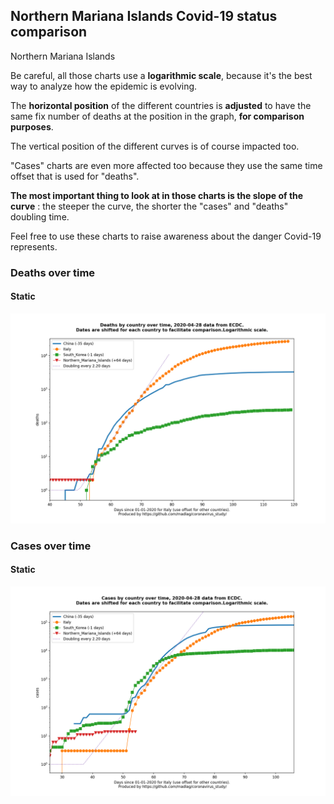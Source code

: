 ## Northern Mariana Islands Covid-19 status comparison 

Northern Mariana Islands



Be careful, all those charts use a **logarithmic scale**, because it's the best way to analyze how the epidemic is evolving.
 
The **horizontal position** of the different countries is **adjusted** to have the same fix number of deaths at the position in the graph, **for comparison purposes**.

The vertical position of the different curves is of course impacted too.

"Cases" charts are even more affected too because they use the same time offset that is used for "deaths".

**The most important thing to look at in those charts is the slope of the curve** : the steeper the curve, the shorter the "cases" and "deaths" doubling time.

Feel free to use these charts to raise awareness about the danger Covid-19 represents. 


 
### Deaths over time
 
#### Static
![Northern Mariana Islands covid-19 deaths static chart](https://raw.githubusercontent.com/madlag/coronavirus_study/master/notebooks/graphs/2020-04-28/countries/Northern_Mariana_Islands/2020-04-28_Northern_Mariana_Islands_deaths.png "Northern Mariana Islands covid-19 deaths static chart")   

 
### Cases over time
 
#### Static
![Northern Mariana Islands covid-19 cases static chart](https://raw.githubusercontent.com/madlag/coronavirus_study/master/notebooks/graphs/2020-04-28/countries/Northern_Mariana_Islands/2020-04-28_Northern_Mariana_Islands_cases.png "Northern Mariana Islands covid-19 cases static chart")   

